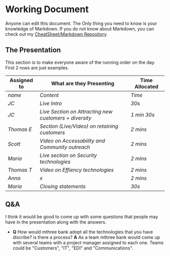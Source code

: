 # Working Document

Anyone can edit this document. The Only thing you need to know is your knowledge of Markdown. If you do not know about Markdown, you can check out my [CheatSheet/Markdown Repository](https://github.com/Scott-oustudent/Cheat-Sheets/blob/main/Markdown.md). 

## The Presentation 
This section is to make everyone aware of the running order on the day. First 2 rows are just examples.

| Assigned to | What are they Presenting | Time Allocated |
|---|---|---|
| _name_ | _Content_ | _Time_ |
| _JC_ | _Live Intro_ | _30s_ |
| _JC_ | _Live Section on Attracting new customers + diversity_ | _1 min 30s_ |
| _Thomas E_ | _Section (Live/Video) on retaining customers_ | _2 mins_ |
| _Scott_ | _Video on Accessability and Community outreach_ | _2 mins_ |
| _Maria_ | _Live section on Security technologies_ | _2 mins_ |
| _Thomas T_ | _Video on Effiency technologies_ | _2 mins_ |
| _Anna_ | _x_ | _2 mins_ |
| _Maria_ | _Closing statements_ | _30s_ |




## Q&A
I think it would be good to come up with some questions that people may have in the presentation along with the answers. 

*   __Q__ How would mthree bank adopt all the technologies that you have discribe? is there a process?
    __A__ As a team mthree bank would come up with several teams with a project manager assigned to each one. Teams could be "Customers", "IT", "EDI" and "Communications". 
